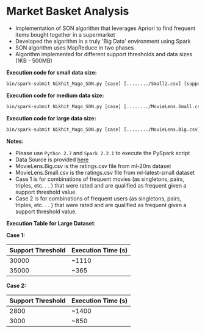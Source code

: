 # Market Basket Analysis

- Implementation of SON algorithm that leverages Apriori to find frequent items bought together in a supermarket
- Developed the algorithm in a truly 'Big Data' environment using Spark
- SON algorithm uses MapReduce in two phases
- Algorithm implemented for different support thresholds and data sizes (1KB - 500MB)

__Execution code for small data size:__

```html
bin/spark-submit Nikhit_Mago_SON.py [case] [......../Small2.csv] [support]
```

__Execution code for medium data size:__

```html
bin/spark-submit Nikhit_Mago_SON.py [case] [......../MovieLens.Small.csv] [support]
```

__Execution code for large data size:__

```html
bin/spark-submit Nikhit_Mago_SON.py [case] [......../MovieLens.Big.csv] [support]
```

__Notes:__
- Please use `Python 2.7` and `Spark 2.2.1` to execute the PySpark script
- Data Source is provided [here](https://grouplens.org/datasets/movielens/)
- MovieLens.Big.csv is the ratings.csv file from ml-20m dataset
- MovieLens.Small.csv is the ratings.csv file from ml-latest-small dataset
- Case 1 is for combinations of frequent movies (as singletons, pairs, triples, etc. . . ) that were rated and are qualified as frequent given a support threshold value.
- Case 2 is for combinations of frequent users (as singletons, pairs, triples, etc. . . ) that were rated and are qualified as frequent given a support threshold value.

__Execution Table for Large Dataset__:

__Case 1:__

| Support Threshold  | Execution Time (s) |
| ------------- | ------------- |
| 30000  | ~1110  |
| 35000  | ~365  |

__Case 2:__

| Support Threshold  | Execution Time (s) |
| ------------- | ------------- |
| 2800  | ~1400  |
| 3000  | ~850 |
